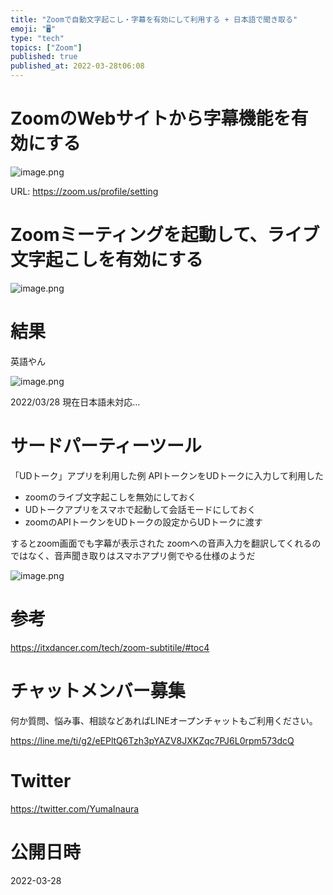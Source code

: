 ```yaml
---
title: "Zoomで自動文字起こし・字幕を有効にして利用する + 日本語で聞き取る"
emoji: "🖥"
type: "tech"
topics: ["Zoom"]
published: true
published_at: 2022-03-28t06:08
---
```


# ZoomのWebサイトから字幕機能を有効にする


![image.png](https://qiita-image-store.s3.ap-northeast-1.amazonaws.com/0/89618/7bd19915-10fd-ac85-b0c2-9d624de9d249.png)

URL:
https://zoom.us/profile/setting

# Zoomミーティングを起動して、ライブ文字起こしを有効にする

![image.png](https://qiita-image-store.s3.ap-northeast-1.amazonaws.com/0/89618/1207c272-670b-e6bb-a161-debc868d50d0.png)

# 結果

英語やん

![image.png](https://qiita-image-store.s3.ap-northeast-1.amazonaws.com/0/89618/e314040c-1aaa-1a52-1016-f879e2c3b825.png)

2022/03/28 現在日本語未対応…

# サードパーティーツール

「UDトーク」アプリを利用した例
APIトークンをUDトークに入力して利用した

- zoomのライブ文字起こしを無効にしておく
- UDトークアプリをスマホで起動して会話モードにしておく
- zoomのAPIトークンをUDトークの設定からUDトークに渡す

するとzoom画面でも字幕が表示された
zoomへの音声入力を翻訳してくれるのではなく、音声聞き取りはスマホアプリ側でやる仕様のようだ

![image.png](https://qiita-image-store.s3.ap-northeast-1.amazonaws.com/0/89618/4f52793a-78e6-61c4-fdaf-fd4b0bdb6758.png)



# 参考

https://itxdancer.com/tech/zoom-subtitile/#toc4











<!-- Update From Qiita API -->

# チャットメンバー募集


何か質問、悩み事、相談などあればLINEオープンチャットもご利用ください。

https://line.me/ti/g2/eEPltQ6Tzh3pYAZV8JXKZqc7PJ6L0rpm573dcQ





# Twitter


https://twitter.com/YumaInaura


<!-- Update From Qiita API -->



# 公開日時

2022-03-28
